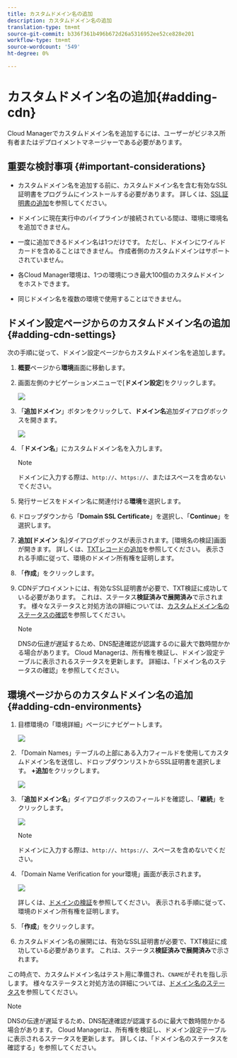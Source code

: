 ```yaml
---
title: カスタムドメイン名の追加
description: カスタムドメイン名の追加
translation-type: tm+mt
source-git-commit: b336f361b496b672d26a5316952ee52ce828e201
workflow-type: tm+mt
source-wordcount: '549'
ht-degree: 0%

---
```



# カスタムドメイン名の追加{#adding-cdn}

Cloud Managerでカスタムドメイン名を追加するには、ユーザーがビジネス所有者またはデプロイメントマネージャーである必要があります。

## 重要な検討事項 {#important-considerations}

* カスタムドメイン名を追加する前に、カスタムドメイン名を含む有効なSSL証明書をプログラムにインストールする必要があります。 詳しくは、[SSL証明書の追加](/help/implementing/cloud-manager/managing-ssl-certifications/add-ssl-certificate.md)を参照してください。

* ドメインに現在実行中のパイプラインが接続されている間は、環境に環境名を追加できません。

* 一度に追加できるドメイン名は1つだけです。 ただし、ドメインにワイルドカードを含めることはできません。 作成者側のカスタムドメインはサポートされていません。

* 各Cloud Manager環境は、1つの環境につき最大100個のカスタムドメインをホストできます。

* 同じドメイン名を複数の環境で使用することはできません。

## ドメイン設定ページからのカスタムドメイン名の追加{#adding-cdn-settings}

次の手順に従って、ドメイン設定ページからカスタムドメイン名を追加します。

1. **概要**&#x200B;ページから&#x200B;**環境**&#x200B;画面に移動します。

1. 画面左側のナビゲーションメニューで[**ドメイン設定**]をクリックします。

   ![](/help/implementing/cloud-manager/assets/cdn/cdn-create.png)

1. 「**追加ドメイン**」ボタンをクリックして、**ドメイン名**&#x200B;追加ダイアログボックスを開きます。

   ![](/help/implementing/cloud-manager/assets/cdn/cdn-create2.png)

1. 「**ドメイン名**」にカスタムドメイン名を入力します。

   >[!NOTE]
   >ドメインに入力する際は、`http://`、`https://`、またはスペースを含めないでください。

1. 発行サービスをドメイン名に関連付ける&#x200B;**環境**&#x200B;を選択します。

1. ドロップダウンから「**Domain SSL Certificate**」を選択し、「**Continue**」を選択します。

1. **追加[ドメイン** 名]ダイアログボックスが表示されます。[環境名の検証]画面が開きます。 詳しくは、[TXTレコードの追加](/help/implementing/cloud-manager/custom-domain-names/add-text-record.md)を参照してください。
表示される手順に従って、環境のドメイン所有権を証明します。

1. 「**作成**」をクリックします。
1. CDNデプロイメントには、有効なSSL証明書が必要で、TXT検証に成功している必要があります。 これは、ステータス&#x200B;**検証済みで展開済み**で示されます。
様々なステータスと対処方法の詳細については、[カスタムドメイン名のステータスの確認](/help/implementing/cloud-manager/custom-domain-names/check-domain-name-status.md)を参照してください。

   >[!NOTE]
   >DNSの伝達が遅延するため、DNS配達確認が認識するのに最大で数時間かかる場合があります。 Cloud Managerは、所有権を検証し、ドメイン設定テーブルに表示されるステータスを更新します。 詳細は、「ドメイン名のステータスの確認」を参照してください。

## 環境ページからのカスタムドメイン名の追加{#adding-cdn-environments}

1. 目標環境の「環境詳細」ページにナビゲートします。

   ![](/help/implementing/cloud-manager/assets/cdn/cdn-create4.png)

1. 「Domain Names」テーブルの上部にある入力フィールドを使用してカスタムドメイン名を送信し、ドロップダウンリストからSSL証明書を選択します。 **+追加**&#x200B;をクリックします。

   ![](/help/implementing/cloud-manager/assets/cdn/cdn-create3.png)

1. 「**追加ドメイン名**」ダイアログボックスのフィールドを確認し、「**継続**」をクリックします。

   ![](/help/implementing/cloud-manager/assets/cdn/cdn-create5.png)

   >[!NOTE]
   >ドメインに入力する際は、`http://`、`https://`、スペースを含めないでください。

1. 「Domain Name Verification for your環境」画面が表示されます。

   ![](/help/implementing/cloud-manager/assets/cdn/cdn-create6.png)

   詳しくは、[ドメインの検証](/help/implementing/cloud-manager/custom-domain-names/add-text-record.md)を参照してください。 表示される手順に従って、環境のドメイン所有権を証明します。

1. 「**作成**」をクリックします。

1. カスタムドメイン名の展開には、有効なSSL証明書が必要で、TXT検証に成功している必要があります。 これは、ステータス&#x200B;**検証済みで展開済み**&#x200B;で示されます。

この時点で、カスタムドメイン名はテスト用に準備され、`CNAME`がそれを指し示します。 様々なステータスと対処方法の詳細については、[ドメイン名のステータス](/help/implementing/cloud-manager/custom-domain-names/check-domain-name-status.md)を参照してください。

>[!NOTE]
>DNSの伝達が遅延するため、DNS配達確認が認識するのに最大で数時間かかる場合があります。 Cloud Managerは、所有権を検証し、ドメイン設定テーブルに表示されるステータスを更新します。 詳しくは、「ドメイン名のステータスを確認する」を参照してください。
